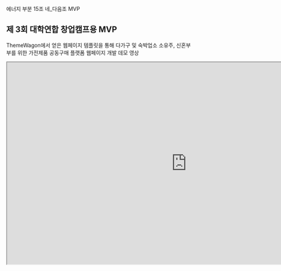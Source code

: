 에너지 부분 15조 네_다음조 MVP 

## 제 3회 대학연합 창업캠프용 MVP

ThemeWagon에서 얻은 웹페이지 템플릿을 통해 다가구 및 숙박업소 소유주, 신혼부부를 위한 가전제품 공동구매 플랫폼 웹페이지 개발
데모 영상
<iframe width="956" height="538" src="https://www.youtube.com/watch?v=SY4w2kzhoew allow="accelerometer; autoplay; encrypted-media; gyroscope; picture-in-picture" allowfullscreen></iframe>